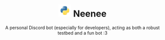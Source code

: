<div align="center">

# <img src="https://raw.githubusercontent.com/github/explore/80688e429a7d4ef2fca1e82350fe8e3517d3494d/topics/python/python.png" height="40px"/> Neenee
A personal Discord bot (especially for developers), acting as both a robust testbed and a fun bot :3

</div>
